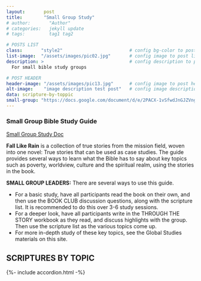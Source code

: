 ```yaml
---
layout:       post
title:        "Small Group Study"
# author:       "Author"
# categories:   jekyll update
# tags:         tag1 tag2

# POSTS LIST
class:       "style2"                         # config bg-color to post list card (1..6)
list-image:  "/assets/images/pic02.jpg"       # config image to post list card (1..6)
description: >                                # config description to post list card
  For small bible study groups

# POST HEADER
header-image: "/assets/images/pic13.jpg"      # config image to post header
alt-image:    "image description test post"   # config image description to alt att.
data: scripture-by-toppic
small-group: "https://docs.google.com/document/d/e/2PACX-1vSfwdJnGJZVngKcSRY3rOnuMD6p8sQy9SYlkBLJnwm2W1hCON4A59mUSL6l4q2_LUpvcuG8Yl8G7n_L/pub"
---
```

### Small Group Bible Study Guide 

<div class="4u 12u$(medium)">
  <a href="{{ page.small-group }}" target="_blank" class="button special fit">Small Group Study Doc</a>
</div>

**Fall Like Rain** is a collection of true stories from the mission field, woven into one novel: True stories that can be used as case studies. The guide provides several ways to learn what the Bible has to say about key topics such as poverty, worldview, culture and the spiritual realm, using the stories in the book.


**SMALL GROUP LEADERS:** There are several ways to use this guide.

- For a basic study, have all participants read the book on their own, and then use the BOOK CLUB discussion questions, along with the scripture list. It is recommended to do this over 3-6 study sessions.
- For a deeper look, have all participants write in the THROUGH THE STORY workbook as they read, and discuss highlights with the group. Then use the scripture list as the various topics come up.
- For more in-depth study of these key topics, see the Global Studies materials on this site.

## SCRIPTURES BY TOPIC

{%- include accordion.html -%}
